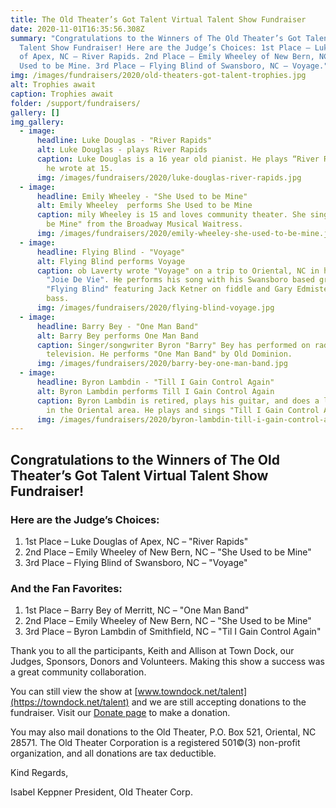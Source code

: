 ```yaml
---
title: The Old Theater’s Got Talent Virtual Talent Show Fundraiser
date: 2020-11-01T16:35:56.308Z
summary: "Congratulations to the Winners of The Old Theater’s Got Talent Virtual
  Talent Show Fundraiser! Here are the Judge’s Choices: 1st Place – Luke Douglas
  of Apex, NC – River Rapids. 2nd Place – Emily Wheeley of New Bern, NC – She
  Used to be Mine. 3rd Place – Flying Blind of Swansboro, NC – Voyage."
img: /images/fundraisers/2020/old-theaters-got-talent-trophies.jpg
alt: Trophies await
caption: Trophies await
folder: /support/fundraisers/
gallery: []
img_gallery:
  - image:
      headline: Luke Douglas - "River Rapids"
      alt: Luke Douglas - plays River Rapids
      caption: Luke Douglas is a 16 year old pianist. He plays “River Rapids”, a song
        he wrote at 15.
      img: /images/fundraisers/2020/luke-douglas-river-rapids.jpg
  - image:
      headline: Emily Wheeley - "She Used to be Mine"
      alt: Emily Wheeley  performs She Used to be Mine
      caption: mily Wheeley is 15 and loves community theater. She sings "She Used to
        be Mine" from the Broadway Musical Waitress.
      img: /images/fundraisers/2020/emily-wheeley-she-used-to-be-mine.jpg
  - image:
      headline: Flying Blind - "Voyage"
      alt: Flying Blind performs Voyage
      caption: ob Laverty wrote "Voyage" on a trip to Oriental, NC in his 29’ sloop
        "Joie De Vie". He performs his song with his Swansboro based group
        "Flying Blind" featuring Jack Ketner on fiddle and Gary Edmisten on
        bass.
      img: /images/fundraisers/2020/flying-blind-voyage.jpg
  - image:
      headline: Barry Bey - "One Man Band"
      alt: Barry Bey performs One Man Band
      caption: Singer/songwriter Byron "Barry" Bey has performed on radio and
        television. He performs "One Man Band" by Old Dominion.
      img: /images/fundraisers/2020/barry-bey-one-man-band.jpg
  - image:
      headline: Byron Lambdin - "Till I Gain Control Again"
      alt: Byron Lambdin performs Till I Gain Control Again
      caption: Byron Lambdin is retired, plays his guitar, and does a lot of fishing
        in the Oriental area. He plays and sings "Till I Gain Control Again".
      img: /images/fundraisers/2020/byron-lambdin-till-i-gain-control-again.jpg
---
```

## Congratulations to the Winners of The Old Theater’s Got Talent Virtual Talent Show Fundraiser!

### Here are the Judge’s Choices:

1. 1st Place – Luke Douglas of Apex, NC – "River Rapids"
2. 2nd Place – Emily Wheeley of New Bern, NC – "She Used to be Mine"
3. 3rd Place – Flying Blind of Swansboro, NC – "Voyage"

### And the Fan Favorites:

1. 1st Place – Barry Bey of Merritt, NC – "One Man Band"
2. 2nd Place – Emily Wheeley of New Bern, NC – "She Used to be Mine"
3. 3rd Place – Byron Lambdin of Smithfield, NC – "Til I Gain Control Again"

Thank you to all the participants, Keith and Allison at Town Dock, our Judges, Sponsors, Donors and Volunteers. Making this show a success was a great community collaboration.

You can still view the show at [www.towndock.net/talent](https://towndock.net/talent) and we are still accepting donations to the fundraiser. Visit our [Donate page](/support/donate) to make a donation.

You may also mail donations to the Old Theater, P.O. Box 521, Oriental, NC 28571. The Old Theater Corporation is a registered 501©(3) non-profit organization, and all donations are tax deductible.

Kind Regards,

Isabel Keppner
President, Old Theater Corp.
